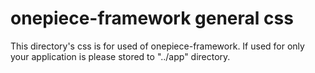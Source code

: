 onepiece-framework general css
===

This directory's css is for used of onepiece-framework.
If used for only your application is please stored to "../app" directory.
